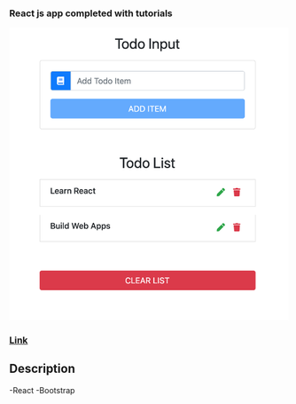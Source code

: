 ### React js app completed with tutorials

![screen shot](./sc.png)

### [Link](https://reactapp2ozgur.netlify.app/)

## Description

-React
-Bootstrap
